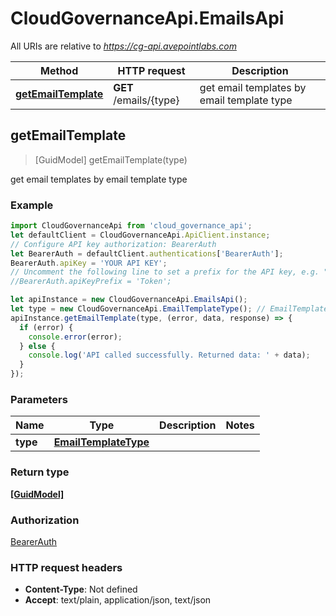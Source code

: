 # CloudGovernanceApi.EmailsApi

All URIs are relative to *https://cg-api.avepointlabs.com*

Method | HTTP request | Description
------------- | ------------- | -------------
[**getEmailTemplate**](EmailsApi.md#getEmailTemplate) | **GET** /emails/{type} | get email templates by email template type



## getEmailTemplate

> [GuidModel] getEmailTemplate(type)

get email templates by email template type

### Example

```javascript
import CloudGovernanceApi from 'cloud_governance_api';
let defaultClient = CloudGovernanceApi.ApiClient.instance;
// Configure API key authorization: BearerAuth
let BearerAuth = defaultClient.authentications['BearerAuth'];
BearerAuth.apiKey = 'YOUR API KEY';
// Uncomment the following line to set a prefix for the API key, e.g. "Token" (defaults to null)
//BearerAuth.apiKeyPrefix = 'Token';

let apiInstance = new CloudGovernanceApi.EmailsApi();
let type = new CloudGovernanceApi.EmailTemplateType(); // EmailTemplateType | 
apiInstance.getEmailTemplate(type, (error, data, response) => {
  if (error) {
    console.error(error);
  } else {
    console.log('API called successfully. Returned data: ' + data);
  }
});
```

### Parameters


Name | Type | Description  | Notes
------------- | ------------- | ------------- | -------------
 **type** | [**EmailTemplateType**](.md)|  | 

### Return type

[**[GuidModel]**](GuidModel.md)

### Authorization

[BearerAuth](../README.md#BearerAuth)

### HTTP request headers

- **Content-Type**: Not defined
- **Accept**: text/plain, application/json, text/json

